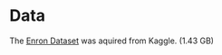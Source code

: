 # Data 

The [Enron Dataset](https://www.kaggle.com/wcukierski/enron-email-dataset) was aquired from Kaggle. (1.43 GB)
